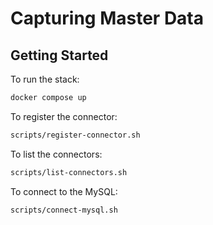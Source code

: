 # Capturing Master Data

## Getting Started

To run the stack:

```bash
docker compose up
```

To register the connector:

```bash
scripts/register-connector.sh
```

To list the connectors:

```bash
scripts/list-connectors.sh
```

To connect to the MySQL:

```bash
scripts/connect-mysql.sh
```
